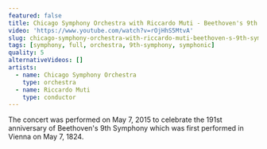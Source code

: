 ```yaml
---
featured: false
title: Chicago Symphony Orchestra with Riccardo Muti - Beethoven's 9th Symphony
video: 'https://www.youtube.com/watch?v=rOjHhS5MtvA'
slug: chicago-symphony-orchestra-with-riccardo-muti-beethoven-s-9th-symphony
tags: [symphony, full, orchestra, 9th-symphony, symphonic]
quality: 5
alternativeVideos: []
artists:
  - name: Chicago Symphony Orchestra
    type: orchestra
  - name: Riccardo Muti
    type: conductor
---
```


The concert was performed on May 7, 2015 to celebrate the 191st anniversary of Beethoven's 9th Symphony which was first performed in Vienna on May 7, 1824.
